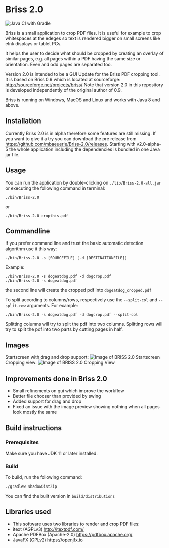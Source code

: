 # Briss 2.0 
![Java CI with Gradle](https://github.com/mbaeuerle/Briss-2.0/workflows/Java%20CI%20with%20Gradle/badge.svg?branch=master)

Briss is a small application to crop PDF files. It is useful for example to crop whitespaces at the edeges so text is rendered bigger on small screens like eInk displays or tablet PCs.

It helps the user to decide what should be cropped by creating an overlay of similar pages, e.g. all pages within a PDF
 having the same size or orientation. Even and odd pages are separated too.

Version 2.0 is intended to be a GUI Update for the Briss PDF cropping tool.
It is based on Briss 0.9 which is located at sourceforge: http://sourceforge.net/projects/briss/
Note that version 2.0 in this repository is developed independently of the original author of 0.9.

Briss is running on Windows, MacOS and Linux and works with Java 8 and above.

## Installation

Currently Briss 2.0 is in alpha therefore some features are still missing.
If you want to give it a try you can download the pre release from https://github.com/mbaeuerle/Briss-2.0/releases.
Starting with v2.0-alpha-5 the whole application including the dependencies is bundled in one Java jar file.

## Usage
You can run the application by double-clicking on `./lib/Briss-2.0-all.jar` or executing the following command in terminal:

```
./bin/Briss-2.0
```
or
```
./bin/Briss-2.0 cropthis.pdf
```

## Commandline

If you prefer command line and trust the basic automatic detection algorithm
use it this way:

```
./bin/Briss-2.0 -s [SOURCEFILE] [-d [DESTINATIONFILE]]
```
Example:
```
./bin/Briss-2.0 -s dogeatdog.pdf -d dogcrop.pdf
./bin/Briss-2.0 -s dogeatdog.pdf
```
the second line will create the cropped pdf into `dogeatdog_cropped.pdf`

To split according to columns/rows, respectively use the `--split-col` and `--split-row` arguments. For example:
```
./bin/Briss-2.0 -s dogeatdog.pdf -d dogcrop.pdf --split-col
```

Splitting columns will try to split the pdf into two columns. Splitting rows will try to split the pdf into two parts
by cutting pages in half.

## Images

Startscreen with drag and drop support:
![Image of BRISS 2.0 Startscreen](img/startScreen.png)
Cropping view:
![Image of BRISS 2.0 Cropping View](img/croppingView.png)

## Improvements done in Briss 2.0
- Small refinements on gui which improve the workflow
- Better file chooser than provided by swing
- Added support for drag and drop
- Fixed an issue with the image preview showing nothing when all pages look mostly the same

## Build instructions

### Prerequisites
Make sure you have JDK 11 or later installed.

### Build
To build, run the following command:

```
./gradlew shadowDistZip
```

You can find the built version in `build/distributions`

## Libraries used
 * This software uses two libraries to render and crop PDF files: 
  * itext (AGPLv3) http://itextpdf.com/ 
  * Apache PDFBox (Apache-2.0) https://pdfbox.apache.org/
  * JavaFX (GPLv2) https://openjfx.io
  
